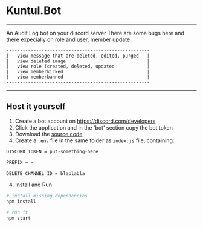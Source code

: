 # Kuntul.Bot
---
An Audit Log bot on your discord server
There are some bugs here and there expecially on role and user, member update
```
-----------------------------------------------------
|   view message that are deleted, edited, purged   |
|   view deleted image                              |
|   view role (created, deleted, updated            |
|   view memberkicked                               |
|   view memberbanned                               |
-----------------------------------------------------
```
---
## Host it yourself
1. Create a bot account on https://discord.com/developers
2. Click the application and in the 'bot' section copy the bot token 
3. Download the [source code](https://github.com/get543/Kuntul.Bot/archive/refs/heads/main.zip)
3. Create a `.env` file in the same folder as `index.js` file, containing:
```bash
DISCORD_TOKEN = put-something-here

PREFIX = ~

DELETE_CHANNEL_ID = blablabla
```
4. Install and Run 
```bash
# install missing dependencies
npm install

# run it 
npm start
```